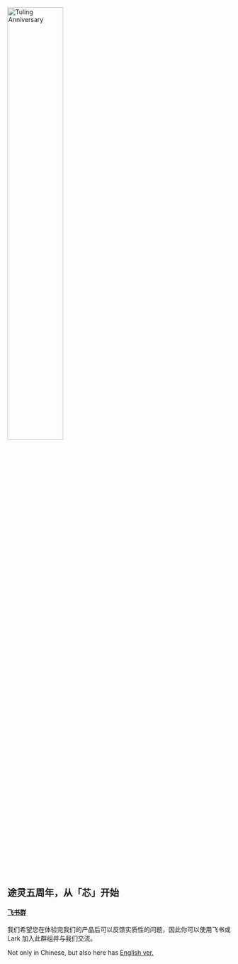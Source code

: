 <img src="https://z1.ax1x.com/2023/11/26/pi0Npz8.png" alt="Tuling Anniversary" width="50%" height="50%">

## 途灵五周年，从「芯」开始

#### [飞书群](https://applink.feishu.cn/client/chat/chatter/add_by_link?link_token=21drce32-eb2f-4250-9f44-3f3a9ccc60e5)
我们希望您在体验完我们的产品后可以反馈实质性的问题，因此你可以使用飞书或 Lark 加入此群组并与我们交流。  
  
Not only in Chinese, but also here has [English ver.](README.md)
